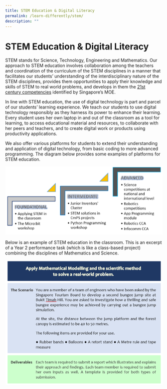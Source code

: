 ```yaml
---
title: STEM Education & Digital Literacy
permalink: /learn-differently/stem/
description: ""
---
```

# STEM Education & Digital Literacy 

STEM stands for Science, Technology, Engineering and Mathematics. Our approach to STEM education involves collaboration among the teachers and coordination of the curriculum of the STEM disciplines in a manner that facilitates our students’ understanding of the interdisciplinary nature of the STEM disciplines, provides them opportunities to apply their knowledge and skills of STEM to real world problems, and develops in them the  [21st century competencies](https://www.moe.gov.sg/education-in-sg/21st-century-competencies) identified by Singapore’s MOE.


In line with STEM education, the use of digital technology is part and parcel of our students’ learning experience. We teach our students to use digital technology responsibly as they harness its power to enhance their learning. Every student uses her own laptop in and out of the classroom as a tool for learning, to access educational material and resources, to collaborate with her peers and teachers, and to create digital work or products using productivity applications.

We also offer various platforms for students to extend their understanding and application of digital technology, from basic coding to more advanced programming. The diagram below provides some examples of platforms for STEM education.

![](/images/raffles%20programme%204.png)

Below is an example of STEM education in the classroom. This is an excerpt of a Year 2 performance task (which is like a class-based project) combining the disciplines of Mathematics and Science.

![](/images/raffles%20programme%205.png)